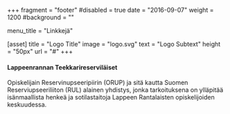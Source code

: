+++
fragment = "footer"
#disabled = true
date = "2016-09-07"
weight = 1200
#background = ""

menu_title = "Linkkejä"

[asset]
  title = "Logo Title"
  image = "logo.svg"
  text = "Logo Subtext"
  height = "50px"
  url = "#"
+++

#### Lappeenrannan Teekkarireserviläiset

Opiskelijain Reservinupseeripiirin (ORUP) ja sitä kautta Suomen Reserviupseeriliiton (RUL) alainen yhdistys, jonka tarkoituksena on ylläpitää isänmaallista henkeä ja sotilastaitoja Lappeen Rantalaisten opiskelijoiden keskuudessa.
